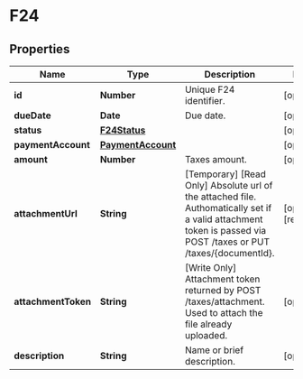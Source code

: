 # F24

## Properties

Name | Type | Description | Notes
------------ | ------------- | ------------- | -------------
**id** | **Number** | Unique F24 identifier. | [optional] 
**dueDate** | **Date** | Due date. | [optional] 
**status** | [**F24Status**](F24Status.md) |  | [optional] 
**paymentAccount** | [**PaymentAccount**](PaymentAccount.md) |  | [optional] 
**amount** | **Number** | Taxes amount. | [optional] 
**attachmentUrl** | **String** | [Temporary] [Read Only] Absolute url of the attached file. Authomatically set if a valid attachment token is passed via POST /taxes or PUT /taxes/{documentId}. | [optional] [readonly] 
**attachmentToken** | **String** | [Write Only] Attachment token returned by POST /taxes/attachment. Used to attach the file already uploaded. | [optional] 
**description** | **String** | Name or brief description. | [optional] 


